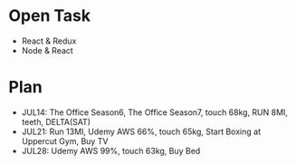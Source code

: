 # Open Task
* React & Redux
* Node & React

# Plan
* JUL14: The Office Season6, The Office Season7, touch 68kg, RUN 8MI, teeth, DELTA(SAT)
* JUL21: Run 13MI, Udemy AWS 66%, touch 65kg, Start Boxing at Uppercut Gym, Buy TV
* JUL28: Udemy AWS 99%, touch 63kg, Buy Bed
